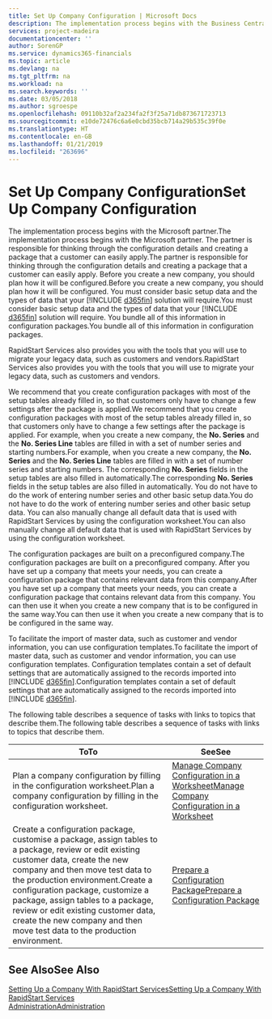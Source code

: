 ```yaml
---
title: Set Up Company Configuration | Microsoft Docs
description: The implementation process begins with the Business Central solution will require. You bundle all of this information into configuration packages.
services: project-madeira
documentationcenter: ''
author: SorenGP
ms.service: dynamics365-financials
ms.topic: article
ms.devlang: na
ms.tgt_pltfrm: na
ms.workload: na
ms.search.keywords: ''
ms.date: 03/05/2018
ms.author: sgroespe
ms.openlocfilehash: 09110b32af2a234fa2f3f25a71db873671723713
ms.sourcegitcommit: e10de72476c6a6e0cbd35bcb714a29b535c39f0e
ms.translationtype: HT
ms.contentlocale: en-GB
ms.lasthandoff: 01/21/2019
ms.locfileid: "263696"
---
```

# <a name="set-up-company-configuration"></a><span data-ttu-id="e5e00-104">Set Up Company Configuration</span><span class="sxs-lookup"><span data-stu-id="e5e00-104">Set Up Company Configuration</span></span>
<span data-ttu-id="e5e00-105">The implementation process begins with the Microsoft partner.</span><span class="sxs-lookup"><span data-stu-id="e5e00-105">The implementation process begins with the Microsoft partner.</span></span> <span data-ttu-id="e5e00-106">The partner is responsible for thinking through the configuration details and creating a package that a customer can easily apply.</span><span class="sxs-lookup"><span data-stu-id="e5e00-106">The partner is responsible for thinking through the configuration details and creating a package that a customer can easily apply.</span></span> <span data-ttu-id="e5e00-107">Before you create a new company, you should plan how it will be configured.</span><span class="sxs-lookup"><span data-stu-id="e5e00-107">Before you create a new company, you should plan how it will be configured.</span></span> <span data-ttu-id="e5e00-108">You must consider basic setup data and the types of data that your [!INCLUDE [d365fin](includes/d365fin_md.md)] solution will require.</span><span class="sxs-lookup"><span data-stu-id="e5e00-108">You must consider basic setup data and the types of data that your [!INCLUDE [d365fin](includes/d365fin_md.md)] solution will require.</span></span> <span data-ttu-id="e5e00-109">You bundle all of this information in configuration packages.</span><span class="sxs-lookup"><span data-stu-id="e5e00-109">You bundle all of this information in configuration packages.</span></span>

<span data-ttu-id="e5e00-110">RapidStart Services also provides you with the tools that you will use to migrate your legacy data, such as customers and vendors.</span><span class="sxs-lookup"><span data-stu-id="e5e00-110">RapidStart Services also provides you with the tools that you will use to migrate your legacy data, such as customers and vendors.</span></span>  

<span data-ttu-id="e5e00-111">We recommend that you create configuration packages with most of the setup tables already filled in, so that customers only have to change a few settings after the package is applied.</span><span class="sxs-lookup"><span data-stu-id="e5e00-111">We recommend that you create configuration packages with most of the setup tables already filled in, so that customers only have to change a few settings after the package is applied.</span></span> <span data-ttu-id="e5e00-112">For example, when you create a new company, the **No. Series** and the **No. Series Line** tables are filled in with a set of number series and starting numbers.</span><span class="sxs-lookup"><span data-stu-id="e5e00-112">For example, when you create a new company, the **No. Series** and the **No. Series Line** tables are filled in with a set of number series and starting numbers.</span></span> <span data-ttu-id="e5e00-113">The corresponding **No. Series** fields in the setup tables are also filled in automatically.</span><span class="sxs-lookup"><span data-stu-id="e5e00-113">The corresponding **No. Series** fields in the setup tables are also filled in automatically.</span></span> <span data-ttu-id="e5e00-114">You do not have to do the work of entering number series and other basic setup data.</span><span class="sxs-lookup"><span data-stu-id="e5e00-114">You do not have to do the work of entering number series and other basic setup data.</span></span> <span data-ttu-id="e5e00-115">You can also manually change all default data that is used with RapidStart Services by using the configuration worksheet.</span><span class="sxs-lookup"><span data-stu-id="e5e00-115">You can also manually change all default data that is used with RapidStart Services by using the configuration worksheet.</span></span>  

<span data-ttu-id="e5e00-116">The configuration packages are built on a preconfigured company.</span><span class="sxs-lookup"><span data-stu-id="e5e00-116">The configuration packages are built on a preconfigured company.</span></span> <span data-ttu-id="e5e00-117">After you have set up a company that meets your needs, you can create a configuration package that contains relevant data from this company.</span><span class="sxs-lookup"><span data-stu-id="e5e00-117">After you have set up a company that meets your needs, you can create a configuration package that contains relevant data from this company.</span></span> <span data-ttu-id="e5e00-118">You can then use it when you create a new company that is to be configured in the same way.</span><span class="sxs-lookup"><span data-stu-id="e5e00-118">You can then use it when you create a new company that is to be configured in the same way.</span></span>  

<span data-ttu-id="e5e00-119">To facilitate the import of master data, such as customer and vendor information, you can use configuration templates.</span><span class="sxs-lookup"><span data-stu-id="e5e00-119">To facilitate the import of master data, such as customer and vendor information, you can use configuration templates.</span></span> <span data-ttu-id="e5e00-120">Configuration templates contain a set of default settings that are automatically assigned to the records imported into [!INCLUDE [d365fin](includes/d365fin_md.md)].</span><span class="sxs-lookup"><span data-stu-id="e5e00-120">Configuration templates contain a set of default settings that are automatically assigned to the records imported into [!INCLUDE [d365fin](includes/d365fin_md.md)].</span></span>

<span data-ttu-id="e5e00-121">The following table describes a sequence of tasks with links to topics that describe them.</span><span class="sxs-lookup"><span data-stu-id="e5e00-121">The following table describes a sequence of tasks with links to topics that describe them.</span></span>

|<span data-ttu-id="e5e00-122">**To**</span><span class="sxs-lookup"><span data-stu-id="e5e00-122">**To**</span></span>|<span data-ttu-id="e5e00-123">**See**</span><span class="sxs-lookup"><span data-stu-id="e5e00-123">**See**</span></span>|  
|------------|-------------|  
|<span data-ttu-id="e5e00-124">Plan a company configuration by filling in the configuration worksheet.</span><span class="sxs-lookup"><span data-stu-id="e5e00-124">Plan a company configuration by filling in the configuration worksheet.</span></span>|[<span data-ttu-id="e5e00-125">Manage Company Configuration in a Worksheet</span><span class="sxs-lookup"><span data-stu-id="e5e00-125">Manage Company Configuration in a Worksheet</span></span>](admin-how-to-manage-company-configuration-in-a-worksheet.md)|  
|<span data-ttu-id="e5e00-126">Create a configuration package, customise a package, assign tables to a package, review or edit existing customer data, create the new company and then move test data to the production environment.</span><span class="sxs-lookup"><span data-stu-id="e5e00-126">Create a configuration package, customize a package, assign tables to a package, review or edit existing customer data, create the new company and then move test data to the production environment.</span></span>|[<span data-ttu-id="e5e00-127">Prepare a Configuration Package</span><span class="sxs-lookup"><span data-stu-id="e5e00-127">Prepare a Configuration Package</span></span>](admin-how-to-prepare-a-configuration-package.md)| 

## <a name="see-also"></a><span data-ttu-id="e5e00-128">See Also</span><span class="sxs-lookup"><span data-stu-id="e5e00-128">See Also</span></span>  
[<span data-ttu-id="e5e00-129">Setting Up a Company With RapidStart Services</span><span class="sxs-lookup"><span data-stu-id="e5e00-129">Setting Up a Company With RapidStart Services</span></span>](admin-set-up-a-company-with-rapidstart.md)  
[<span data-ttu-id="e5e00-130">Administration</span><span class="sxs-lookup"><span data-stu-id="e5e00-130">Administration</span></span>](admin-setup-and-administration.md)
